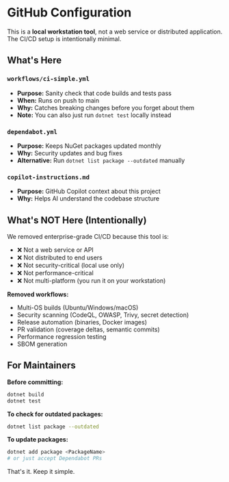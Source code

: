 # GitHub Configuration

This is a **local workstation tool**, not a web service or distributed application. The CI/CD setup is intentionally minimal.

## What's Here

### `workflows/ci-simple.yml`
- **Purpose:** Sanity check that code builds and tests pass
- **When:** Runs on push to main
- **Why:** Catches breaking changes before you forget about them
- **Note:** You can also just run `dotnet test` locally instead

### `dependabot.yml`
- **Purpose:** Keeps NuGet packages updated monthly
- **Why:** Security updates and bug fixes
- **Alternative:** Run `dotnet list package --outdated` manually

### `copilot-instructions.md`
- **Purpose:** GitHub Copilot context about this project
- **Why:** Helps AI understand the codebase structure

## What's NOT Here (Intentionally)

We removed enterprise-grade CI/CD because this tool is:
- ❌ Not a web service or API
- ❌ Not distributed to end users
- ❌ Not security-critical (local use only)
- ❌ Not performance-critical
- ❌ Not multi-platform (you run it on your workstation)

**Removed workflows:**
- Multi-OS builds (Ubuntu/Windows/macOS)
- Security scanning (CodeQL, OWASP, Trivy, secret detection)
- Release automation (binaries, Docker images)
- PR validation (coverage deltas, semantic commits)
- Performance regression testing
- SBOM generation

## For Maintainers

**Before committing:**
```bash
dotnet build
dotnet test
```

**To check for outdated packages:**
```bash
dotnet list package --outdated
```

**To update packages:**
```bash
dotnet add package <PackageName>
# or just accept Dependabot PRs
```

That's it. Keep it simple.

